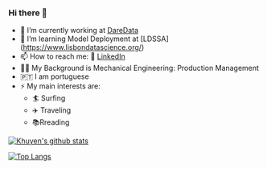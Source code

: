 ### Hi there 👋

- 🔭 I’m currently working at [DareData](https://daredata.engineering/home)
- 🌱 I’m learning Model Deployment at [LDSSA] (https://www.lisbondatascience.org/)
- 📫 How to reach me: :office: [LinkedIn](https://www.linkedin.com/in/carlos-fonseca-6b811630/)
- :mechanic: My Background is Mechanical Engineering: Production Management
- :portugal: I am portuguese
- ⚡ My main interests are:
  - :surfer: Surfing
  - :airplane: Traveling
  - :books:Rreading 
  
  

[![Khuyen's github stats](https://github-readme-stats.vercel.app/api?username=ecarlosfonseca&count_private=true&show_icons=true&theme=radical&hide_rank=false)](https://github.com/anuraghazra/github-readme-stats)

[![Top Langs](https://github-readme-stats.vercel.app/api/top-langs/?username=ecarlosfonseca)](https://github.com/anuraghazra/github-readme-stats)
